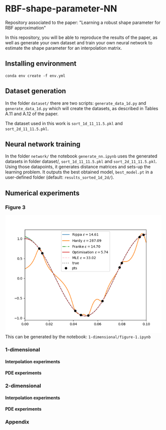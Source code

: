 # RBF-shape-parameter-NN

Repository associated to the paper: "Learning a robust shape parameter for RBF approximation"

In this repository, you will be able to reproduce the results of the paper, as well as generate your own dataset and train your own neural network to estimate the shape parameter for an interpolation matrix.

## Installing environment

~~~
conda env create -f env.yml
~~~

## Dataset generation
In the folder ``dataset/`` there are two scripts: ``generate_data_1d.py`` and ``generate_data_1d.py`` which will create the datasets, as described in Tables A.11 and A.12 of the paper.

The dataset used in this work is ``sort_1d_11_11.5.pkl`` and ``sort_2d_11_11.5.pkl``.

## Neural network training
In the folder ``network/`` the notebook ``generate_nn.ipynb`` uses the generated datasets in folder dataset/, ``sort_1d_11_11.5.pkl`` and ``sort_2d_11_11.5.pkl``.
Using those datapoints, it generates distance matrices and sets-up the learning problem. 
It outputs the best obtained model, ``best_model.pt`` in a user-defined folder (default: ``results_sorted_1d_2d/``).

## Numerical experiments
### Figure 3
![/images/range0.1_test_stability_inf_interval_NEW.png](https://github.com/hanveiga/RBF-shape-parameter-NN/blob/main/images/range0.1_test_stability_inf_interval_NEW.png)
This can be generated by the notebook: ``1-dimensional/figure-1.ipynb``

### 1-dimensional
#### Interpolation experiments

#### PDE experiments

### 2-dimensional
#### Interpolation experiments

#### PDE experiments

### Appendix 
